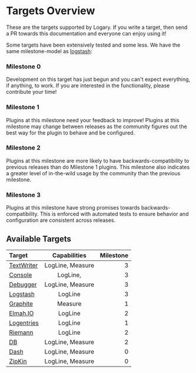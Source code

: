# Targets Overview

These are the targets supported by Logary. If you write a target, then send a PR
towards this documentation and everyone can enjoy using it!

Some targets have been extensively tested and some less. We have the same
milestone-model as [logstash](http://logstash.net/docs/1.4.2/plugin-milestones):

### Milestone 0

Development on this target has just begun and you can't expect everything, if
anything, to work. If you are interested in the functionality, please
contribute your time!

### Milestone 1

Plugins at this milestone need your feedback to improve! Plugins at this
milestone may change between releases as the community figures out the best way
for the plugin to behave and be configured.

### Milestone 2

Plugins at this milestone are more likely to have backwards-compatibility to
previous releases than do Milestone 1 plugins. This milestone also indicates a
greater level of in-the-wild usage by the community than the previous milestone.

### Milestone 3

Plugins at this milestone have strong promises towards backwards-compatibility.
This is enforced with automated tests to ensure behavior and configuration are
consistent across releases.

## Available Targets

Target                                | Capabilities      | Milestone
:------------------------------------ | :---------------: | -----------:
[TextWriter](textwriter.md)           | LogLine, Measure  | 3
[Console](console.md)                 | LogLine,          | 3
[Debugger](debugger.md)               | LogLine, Measure  | 3
[Logstash](logstash.md)               | LogLine           | 3
[Graphite](graphite.md)               | Measure           | 1
[Elmah.IO](elmahio.md)                | LogLine           | 2
[Logentries](logentries.md)           | LogLine           | 1
[Riemann](riemann.md)                 | LogLine           | 2
[DB](db.md)                           | LogLine, Measure  | 2
[Dash](dash.md)                       | LogLine, Measure  | 0
[ZipKin](zipkin.md)                   | LogLine, Measure  | 0
